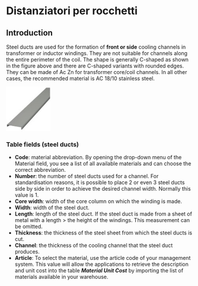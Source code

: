# Distanziatori per rocchetti

## Introduction

Steel ducts are used for the formation of **front or side** cooling channels in transformer or inductor windings. They are not suitable for channels along the entire perimeter of the coil. The shape is generally C-shaped as shown in the figure above and there are C-shaped variants with rounded edges.
They can be made of Ac Zn for transformer core/coil channels. In all other cases, the recommended material is AC 18/10 stainless steel.

<img src="img/Distanziatori.jpg" height="120px">

### Table fields (steel ducts)

-   **Code**: material abbreviation. By opening the drop-down menu of the Material field, you see a list of all available materials and can choose the correct abbreviation.
-   **Number**: the number of steel ducts used for a channel. For standardisation reasons, it is possible to place 2 or even 3 steel ducts side by side in order to achieve the desired channel width. Normally this value is 1.
-   **Core width**: width of the core column on which the winding is made.
-   **Width**: width of the steel duct.
-   **Length**: length of the steel duct. If the steel duct is made from a sheet of metal with a length > the height of the windings. This measurement can be omitted.
-   **Thickness**: the thickness of the steel sheet from which the steel ducts is cut.
-   **Channel**: the thickness of the cooling channel that the steel duct produces.
-   **Article**: To select the material, use the article code of your management system. This value will allow the applications to retrieve the description and unit cost into the table **_Material Unit Cost_** by importing the list of materials available in your warehouse.

